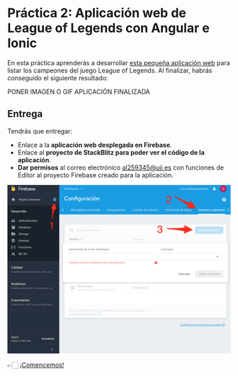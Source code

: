 # Práctica 2: Aplicación web de League of Legends con Angular e Ionic

En esta práctica aprenderás a desarrollar [esta pequeña aplicación web]() para listar los campeones del juego League of Legends. Al finalizar, habrás conseguido el siguiente resultado:

PONER IMAGEN O GIF APLICACIÓN FINALIZADA

## Entrega

Tendrás que entregar:
* Enlace a la **aplicación web desplegada en Firebase**.
* Enlace al **proyecto de StackBlitz para poder ver el código de la aplicación**.
* **Dar permisos** al correo electrónico al259345@uji.es con funciones de Editor al proyecto Firebase creado para la aplicación.

![](./permisos-firebase.png)

👉🏻 [¡Comencemos!](./practica-app-lol-1.md)